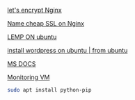 [let's encrypt Nginx](https://www.nginx.com/blog/using-free-ssltls-certificates-from-lets-encrypt-with-nginx/)

[Name cheap SSL on Nginx](https://www.namecheap.com/support/knowledgebase/article.aspx/9419/33/installing-an-ssl-certificate-on-nginx/)

[LEMP ON ubuntu](https://tonyteaches.tech/wordpress-on-nginx-server/)

[install wordpress on ubuntu | from ubuntu](https://ubuntu.com/tutorials/install-and-configure-wordpress#2-install-dependencies)

[MS DOCS](https://docs.microsoft.com/en-us/azure/virtual-machines/linux/tutorial-lamp-stack)

[ Monitoring VM ](https://docs.microsoft.com/en-us/azure/azure-monitor/vm/vminsights-overview)

```sh
sudo apt install python-pip

```
